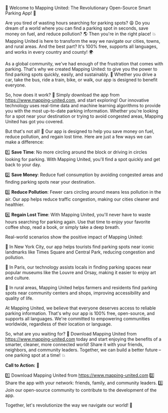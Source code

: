 🚀 Welcome to Mapping United: The Revolutionary Open-Source Smart Parking App! 🚀

Are you tired of wasting hours searching for parking spots? 😩 Do you dream of a world where you can find a parking spot in seconds, save money on fuel, and reduce pollution? 🌎 Then you're in the right place! 💥 Mapping United is here to transform the way we navigate our cities, towns, and rural areas. And the best part? It's 100% free, supports all languages, and works in every country and county! 🌍

As a global community, we've had enough of the frustration that comes with parking. That's why we created Mapping United: to give you the power to find parking spots quickly, easily, and sustainably. 💪 Whether you drive a car, take the bus, ride a train, bike, or walk, our app is designed to benefit everyone.

So, how does it work? 🤔 Simply download the app from https://www.mapping-united.com, and start exploring! Our innovative technology uses real-time data and machine learning algorithms to provide you with the most up-to-date parking information. Whether you're looking for a spot near your destination or trying to avoid congested areas, Mapping United has got you covered.

But that's not all! 🤩 Our app is designed to help you save money on fuel, reduce pollution, and regain lost time. Here are just a few ways we can make a difference:

1️⃣ **Save Time**: No more circling around the block or driving in circles looking for parking. With Mapping United, you'll find a spot quickly and get back to your day.

2️⃣ **Save Money**: Reduce fuel consumption by avoiding congested areas and finding parking spots near your destination.

3️⃣ **Reduce Pollution**: Fewer cars circling around means less pollution in the air. Our app helps reduce traffic congestion, making our cities cleaner and healthier.

4️⃣ **Regain Lost Time**: With Mapping United, you'll never have to waste hours searching for parking again. Use that time to enjoy your favorite coffee shop, read a book, or simply take a deep breath.

Real-world scenarios show the positive impact of Mapping United:

📍 In New York City, our app helps tourists find parking spots near iconic landmarks like Times Square and Central Park, reducing congestion and pollution.

📍 In Paris, our technology assists locals in finding parking spaces near popular museums like the Louvre and Orsay, making it easier to enjoy art and culture.

📍 In rural areas, Mapping United helps farmers and residents find parking spots near community centers and shops, improving accessibility and quality of life.

At Mapping United, we believe that everyone deserves access to reliable parking information. That's why our app is 100% free, open-source, and supports all languages. We're committed to empowering communities worldwide, regardless of their location or language.

So, what are you waiting for? 🎉 Download Mapping United from https://www.mapping-united.com today and start enjoying the benefits of a smarter, cleaner, more connected world! Share it with your friends, neighbors, and community leaders. Together, we can build a better future – one parking spot at a time! 💥

**Call to Action:** 📲

1️⃣ Download Mapping United from https://www.mapping-united.com
2️⃣ Share the app with your network: friends, family, and community leaders.
3️⃣ Join our open-source community to contribute to the development of the app.

Together, let's revolutionize the way we navigate our world! 🌟